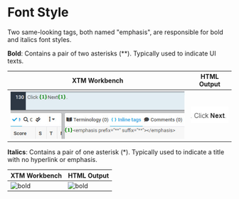 # Font Style

Two same-looking tags, both named "emphasis", are responsible for bold and italics font styles.

**Bold**: Contains a pair of two asterisks (\*\*). Typically used to indicate UI texts.

|**XTM Workbench**|HTML Output|
|---|---|
|![bold](bold_xtm.jpg)|![bold](bold_html.jpg)|

**Italics**: Contains a pair of one asterisk (\*). Typically used to indicate a title with no hyperlink or emphasis.

|**XTM Workbench**|HTML Output|
|---|---|
|![bold](italics_xtm.jpg)|![bold](italics_html.jpg)|
